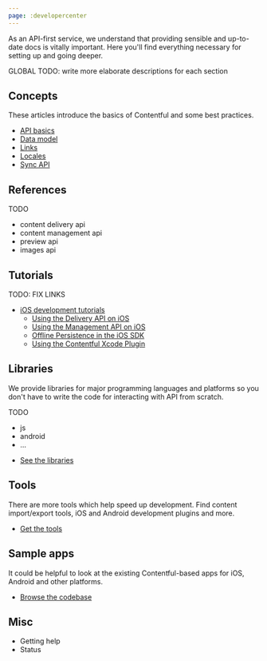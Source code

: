 ```yaml
---
page: :developercenter
---
```


As an API-first service, we understand that providing sensible and up-to-date docs is vitally important. Here you'll find everything necessary for setting up and going deeper.

GLOBAL TODO: write more elaborate descriptions for each section

## Concepts

These articles introduce the basics of Contentful and some best practices.

- [API basics](overview/apis/)
- [Data model](overview/data-model/)
- [Links](overview/links/)
- [Locales](overview/locales/)
- [Sync API](overview/sync/)

## References

TODO
* content delivery api
* content management api
* preview api
* images api

## Tutorials

TODO: FIX LINKS
- [iOS development tutorials](tutorials/)
	- [Using the Delivery API on iOS]()
	- [Using the Management API on iOS]()
	- [Offline Persistence in the iOS SDK]()
	- [Using the Contentful Xcode Plugin]()

## Libraries

We provide libraries for major programming languages and platforms so you don't have to write the code for interacting with API from scratch.

TODO
* js
* android
* ...

- [See the libraries](libraries/)

## Tools

There are more tools which help speed up development. Find content import/export tools, iOS and Android development plugins and more.

- [Get the tools](tools/)

## Sample apps

It could be helpful to look at the existing Contentful-based apps for iOS, Android and other platforms.

- [Browse the codebase](examples/)

## Misc

* Getting help
* Status
